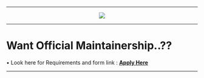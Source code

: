 -----------------------------------------------------------------------------

<p align="center">
 <img src="https://github.com/Rebellion-OS/Rebellion_Xtras../blob/ten/Maintainers/Rebellion.jpg" > 
</p>

-----------------------------------------------------------------------------

Want Official Maintainership..??
=================================

• Look here for Requirements and form link : [**Apply Here**](https://docs.google.com/forms/d/1u3sqtf-KkL8xs--IGTvr0YLY5TRjRSsKRL5p1FfmVZY)

----------------------------------------------------------------------------
